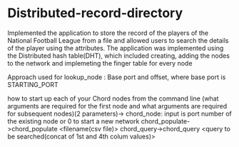 # Distributed-record-directory
Implemented the application to store the record of the players of the National Football League from a file and allowed users to search the details of the player using the attributes.
The application was implemented using the Distributed hash table(DHT), which included creating, adding the nodes to the network and implemeting the finger table for every node


Approach used for lookup_node : Base port and offset, where base port is STARTING_PORT

how to start up each of your Chord nodes from the command line 
(what arguments are required for the first node and what arguments are required for subsequent nodes)(2 parameters)-> 
chord_node: input is port number of the existing node or 0 to start a new network
chord_populate->chord_populate <port number of the existing node> <filename(csv file)>
chord_query->chord_query <port number of existing node> <query to be searched(concat of 1st and 4th colum values)>
